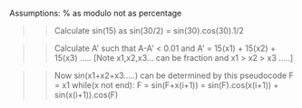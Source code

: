 Assumptions: % as modulo not as percentage

>> Calculate sin(15) as sin(30/2) = sin(30).cos(30).1/2

>> Calculate A' such that A-A' < 0.01 and A' = 15(x1) + 15(x2) + 15(x3) .....
    [Note x1,x2,x3... can be fraction and x1 > x2 > x3 .....]

>> Now sin(x1+x2+x3.....) can be determined by this pseudocode
    F = x1
    while(x not end):
        F = sin(F+x(i+1)) = sin(F).cos(x(i+1)) + sin(x(i+1)).cos(F)